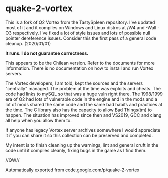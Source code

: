 # quake-2-vortex

This is a fork of Q2 Vortex from the TastySpleen repository.
I've updated most of it and it compiles on Windows and Linux distros
at /W4 and -Wall -O3 respectively. I've fixed a lot of style issues and
lots of possible null pointer dereference issues.
Consider this the first pass of a general code cleanup. (2020/01/01)

<b>It runs. I do not guarantee correctness.</b>

This appears to be the Chilean version. Refer to the documents
for more information. There is no documentation on how to
install and run Vortex servers. 

The Vortex developers, I am told, kept the sources and the servers 
"centrally" managed. The problem at the time was exploits and cheats. 
The code had links to mySQL so that was a huge vuln right there.
The 1998/1999 era of Q2 had lots of vulnerable code in the engine
and in the mods and a lot of mods shared the same code and the
same bad habits and practices at the time. The C library
also has the capacity to allow Bad Things(tm) to happen. The
situation has improved since then and VS2019, GCC and clang all
help when you allow them to.

If anyone has legacy Vortex server archives somewhere I would
appreciate it if you can share it so this collection can be
preserved and completed.

My intent is to finish cleaning up the warnings, lint and general
cruft in the code until it compiles cleanly, fixing bugs in the
game as I find them. 

//QW//

Automatically exported from code.google.com/p/quake-2-vortex
